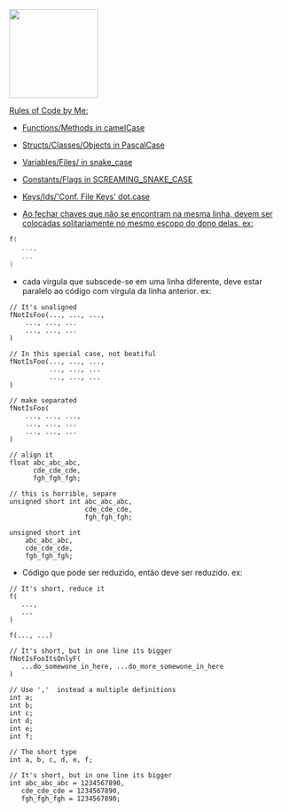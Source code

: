 


<div style="color: linen; border-color: linen">
  <a href="https://github.com/PothpothBR">
  <img height="160em" src="https://github-readme-stats.vercel.app/api?username=PothpothBR&show_icons=true&theme=dark&include_all_commits=true&count_private=true"/>
</div>

Rules of Code by Me:
* Functions/Methods in camelCase
* Structs/Classes/Objects in PascalCase
* Variables/Files/ in snake_case
* Constants/Flags in SCREAMING_SNAKE_CASE
* Keys/Ids/'Conf. File Keys' dot.case

* Ao fechar chaves que não se encontram na mesma linha, devem ser colocadas solitariamente no mesmo escopo do dono delas.
ex:
 ```C
f(
    ...,
    ...
)
 ```
* cada virgula que subscede-se em uma linha diferente, deve estar paralelo ao código com virgula da linha anterior.
  ex:
```
// It's unaligned
fNotIsFoo(..., ..., ...,
    ..., ..., ...
    ..., ..., ...
)

// In this special case, not beatiful
fNotIsFoo(..., ..., ...,
          ..., ..., ...
          ..., ..., ...
)

// make separated
fNotIsFoo(
    ..., ..., ...,
    ..., ..., ...
    ..., ..., ...
)
 
// align it
float abc_abc_abc,
      cde_cde_cde,
      fgh_fgh_fgh;
  
// this is horrible, separe
unsigned short int abc_abc_abc,
                   cde_cde_cde,
                   fgh_fgh_fgh;
  
unsigned short int
    abc_abc_abc,
    cde_cde_cde,
    fgh_fgh_fgh;
```
  
* Código que pode ser reduzido, então deve ser reduzido.
  ex:
 ```
// It's short, reduce it
f(
    ...,
    ...
)
  
f(..., ...)
  
// It's short, but in one line its bigger
fNotIsFooItsOnlyF(
    ...do_somewone_in_here, ...do_more_somewone_in_here
)
  
// Use ','  instead a multiple definitions
int a;
int b;
int c;
int d;
int e;
int f;
  
// The short type
int a, b, c, d, e, f;
  
// It's short, but in one line its bigger
int abc_abc_abc = 1234567890,
    cde_cde_cde = 1234567890,
    fgh_fgh_fgh = 1234567890;
 ```
